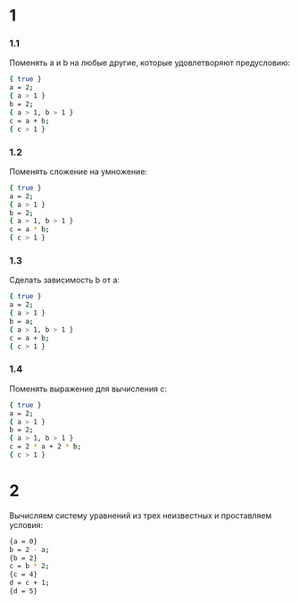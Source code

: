 # 1

### 1.1

Поменять a и b на любые другие, которые удовлетворяют предусловию:

```bash
{ true }
a = 2;
{ a > 1 }
b = 2;
{ a > 1, b > 1 }
c = a + b;
{ c > 1 }
```

### 1.2

Поменять сложение на умножение:

```bash
{ true }
a = 2;
{ a > 1 }
b = 2;
{ a > 1, b > 1 }
c = a * b;
{ c > 1 }
```

### 1.3

Сделать зависимость b от a:

```bash
{ true }
a = 2;
{ a > 1 }
b = a;
{ a > 1, b > 1 }
c = a + b;
{ c > 1 }
```

### 1.4

Поменять выражение для вычисления c:

```bash
{ true }
a = 2;
{ a > 1 }
b = 2;
{ a > 1, b > 1 }
c = 2 * a + 2 * b;
{ c > 1 }
```

# 2

Вычисляем систему уравнений из трех неизвестных и проставляем условия:

```bash
{a = 0}
b = 2 - a;
{b = 2}
c = b * 2;
{c = 4}
d = c + 1;
{d = 5}
```
